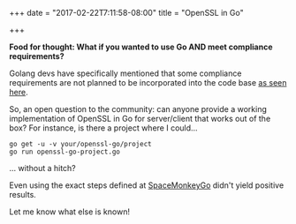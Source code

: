+++
date = "2017-02-22T7:11:58-08:00"
title = "OpenSSL in Go"

+++

**Food for thought: What if you wanted to use Go AND meet compliance requirements?**

Golang devs have specifically mentioned that some compliance requirements are not planned to be incorporated into the code base [as seen here](https://groups.google.com/forum/#!topic/golang-nuts/xnjCdW8HaOE).

So, an open question to the community: can anyone provide a working implementation of OpenSSL in Go for server/client that works out of the box? For instance, is there a project where I could...

```
go get -u -v your/openssl-go/project
go run openssl-go-project.go
```

... without a hitch?

Even using the exact steps defined at [SpaceMonkeyGo](https://godoc.org/github.com/spacemonkeygo/openssl) didn't yield positive results. 

Let me know what else is known!
